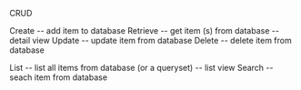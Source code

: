 CRUD

Create -- add item to database
Retrieve -- get item (s) from database -- detail view
Update -- update item from database
Delete -- delete item from database

List -- list all items from database (or a queryset) -- list view
Search  -- seach item from database
